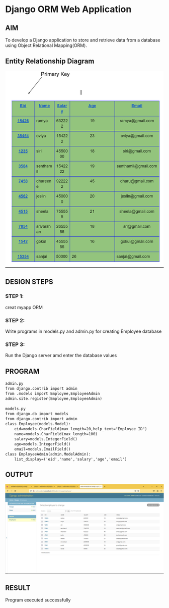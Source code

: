 # Django ORM Web Application

## AIM
To develop a Django application to store and retrieve data from a database using Object Relational Mapping(ORM).

## Entity Relationship Diagram
![Entity Relationship Diagram](./eid.png)

## DESIGN STEPS

### STEP 1:
creat myapp ORM

### STEP 2:
Write programs in models.py and admin.py for creating Employee database

### STEP 3:
Run the Django server amd enter the database values

## PROGRAM
```
admin.py
from django.contrib import admin
from .models import Employee,EmployeeAdmin
admin.site.register(Employee,EmployeeAdmin)

models.py
from django.db import models
from django.contrib import admin
class Employee(models.Model):
    eid=models.CharField(max_length=20,help_text="Employee ID")
    name=models.CharField(max_length=100)
    salary=models.IntegerField()
    age=models.IntegerField()
    email=models.EmailField()
class EmployeeAdmin(admin.ModelAdmin):
    list_display=('eid','name','salary','age','email')
```

## OUTPUT
![OUTPUT](./OmR.png)

## RESULT
Program executed successfully
